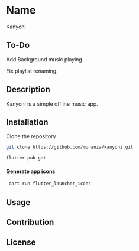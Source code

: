 # Name

Kanyoni

## To-Do

Add Background music playing.

Fix playlist renaming.

## Description

Kanyoni is a simple offline music app.

## Installation

Clone the repository

```bash
git clone https://github.com/munania/kanyoni.git
```

```bash
flutter pub get
```

#### Generate app icons

```bash
 dart run flutter_launcher_icons
```

## Usage

## Contribution

## License




